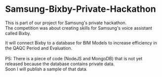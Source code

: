 # Samsung-Bixby-Private-Hackathon
This is part of our project for Samsung's private hackathon.</br>
The competition was about creating skills for Samsung's voice assistant called Bixby.</br>

It will connect Bixby to a  database for BIM Models to increase efficiency in the QAQC Period and Evaluation.</br>
</br>
PS: There is a piece of code (NodeJS and MongoDB) that is not yet released because the database contains private data.</br> 
Soon I will publish a sample of that data.</br>
